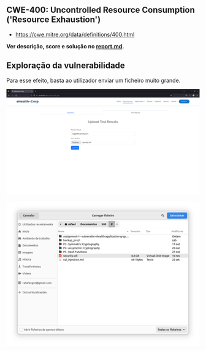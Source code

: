 ## CWE-400: Uncontrolled Resource Consumption ('Resource Exhaustion')
- https://cwe.mitre.org/data/definitions/400.html

**Ver descrição, score e solução no [report.md](../report.md#cwe-400-uncontrolled-resource-consumption-resource-exhaustion).**


## Exploração da vulnerabilidade

Para esse efeito, basta ao utilizador enviar um ficheiro muito grande.

![CWE-400](images/CWE-400_image1.png)

![CWE-400](images/CWE-400_image2.png)
